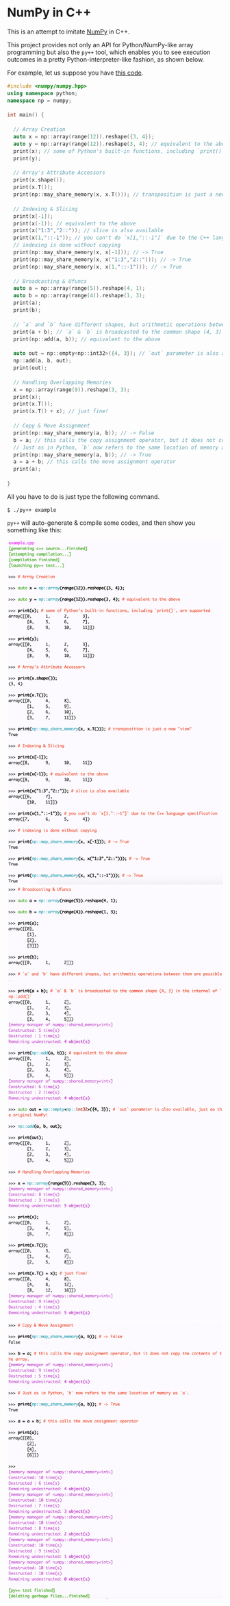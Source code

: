 # NumPy in C++

This is an attempt to imitate [NumPy](https://numpy.org/) in C++.

This project provides not only an API for Python/NumPy-like array programming but also the `py++` tool, which enables you to see execution outcomes in a pretty Python-interpreter-like fashion, as shown below.

For example, let us suppose you have [this code](https://github.com/RyotaUshio/numpy/blob/main/test/example.cpp).

```c++
#include <numpy/numpy.hpp>
using namespace python;
namespace np = numpy;

int main() {
  
  // Array Creation
  auto x = np::array(range(12)).reshape({3, 4});
  auto y = np::array(range(12)).reshape(3, 4); // equivalent to the above
  print(x); // some of Python's built-in functions, including `print()`, are supported
  print(y);

  // Array's Attribute Accessors
  print(x.shape());
  print(x.T());
  print(np::may_share_memory(x, x.T())); // transposition is just a new "view"
  
  // Indexing & Slicing
  print(x[-1]);
  print(x(-1)); // equivalent to the above
  print(x("1:3","2::")); // slice is also available
  print(x(1,"::-1")); // you can't do `x[1,"::-1"]` due to the C++ language specification
  // indexing is done without copying
  print(np::may_share_memory(x, x[-1])); // -> True
  print(np::may_share_memory(x, x("1:3","2::"))); // -> True
  print(np::may_share_memory(x, x(1,"::-1"))); // -> True

  // Broadcasting & Ufuncs
  auto a = np::array(range(5)).reshape(4, 1);
  auto b = np::array(range(4)).reshape(1, 3);
  print(a);
  print(b);

  // `a` and `b` have different shapes, but arithmetic operations between them are possible.
  print(a + b); // `a` & `b` is broadcasted to the common shape (4, 3) in the internal of `np::add()`
  print(np::add(a, b)); // equivalent to the above

  auto out = np::empty<np::int32>({4, 3}); // `out` parameter is also available, just as the original NumPy!
  np::add(a, b, out);
  print(out);

  // Handling Overlapping Memories
  x = np::array(range(9)).reshape(3, 3);
  print(x);
  print(x.T());
  print(x.T() + x); // just fine!

  // Copy & Move Assignment
  print(np::may_share_memory(a, b)); // -> False
  b = a; // this calls the copy assignment operator, but it does not copy the contents of the array.
  // Just as in Python, `b` now refers to the same location of memory as `a`.
  print(np::may_share_memory(a, b)); // -> True
  a = a + b; // this calls the move assignment operator
  print(a);
  
}

```

All you have to do is just type the following command.
```
$ ./py++ example
```
`py++` will auto-generate & compile some codes, and then show you something like this:

![](https://github.com/RyotaUshio/numpy/blob/main/fig/py++1.png?raw=true)
![](https://github.com/RyotaUshio/numpy/blob/main/fig/py++2.png?raw=true)
![](https://github.com/RyotaUshio/numpy/blob/main/fig/py++3.png?raw=true)
![](https://github.com/RyotaUshio/numpy/blob/main/fig/py++4.png?raw=true)